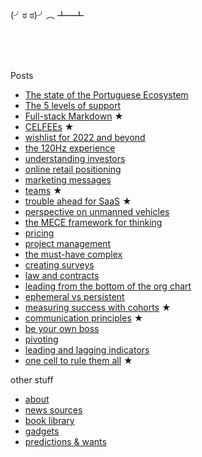 <br/>
<br/>

(╯ಠ ಠ)╯︵ ┻━┻

<br/>
<br/>
<br/>

Posts
- [The state of the Portuguese Ecosystem](docs/2022-08-17-PT-ecosystem.md)
- [The 5 levels of support](docs/2022-05-09-the-five-levels-of-support.md)
- [Full-stack Markdown](docs/2022-03-01-full-stack-markdown.md) ★
- [CELFEEs](docs/2022-02-14-CELFEEs.md) ★
- [wishlist for 2022 and beyond](docs/2021-12-26-looking-forward-to-the-future.md)
- [the 120Hz experience](docs/2021-10-18-the-120Hz-experience.md)
- [understanding investors](docs/2020-08-06-understanding-investors.md)
- [online retail positioning](docs/2020-04-29-online-retail-positioning.md)
- [marketing messages](docs/2019-03-12-marketing-messages.md)
- [teams](docs/2018-05-06-teams.md) ★
- [trouble ahead for SaaS](docs/2017-12-03-trouble-ahead-for-saas.md) ★
- [perspective on unmanned vehicles](docs/2017-02-25-perspective-on-unmanned-vehicles.md)
- [the MECE framework for thinking](docs/2016-05-16-the-MECE-framework-for-thinking.md)
- [pricing](docs/2016-04-23-pricing.md)
- [project management](docs/2016-04-17-project-management.md)
- [the must-have complex](docs/2015-08-31-the-must-have-complex.md)
- [creating surveys](docs/2015-07-26-creating-surveys.md)
- [law and contracts](docs/2015-06-19-law-and-contracts.md)
- [leading from the bottom of the org chart](docs/2015-04-22-leading-from-the-bottom-of-the-org-chart.md)
- [ephemeral vs persistent](docs/2015-04-19-ephemeral-vs-persistent-products.md) 
- [measuring success with cohorts](docs/2015-04-08-measuring-success-with-cohorts.md) ★
- [communication principles](docs/2015-04-04-communication-principles.md) ★
- [be your own boss](docs/2015-03-24-be-your-own-boss.md)
- [pivoting](docs/2015-03-19-pivoting.md)
- [leading and lagging indicators](docs/2015-03-08-leading-and-lagging-indicators.md)
- [one cell to rule them all](docs/2014-12-21-one-cell-to-rule-them-all.md) ★

other stuff

- [about](docs/about.md)
- [news sources](docs/intro/news-sources.md)
- [book library](https://rows.com/humberto/lifestyle/book-library-4wps5rXzQ4qqviHLznqTaW/live)
- [gadgets](docs/gadgets.md)
- [predictions & wants](docs/predictions-and-wants.md)

